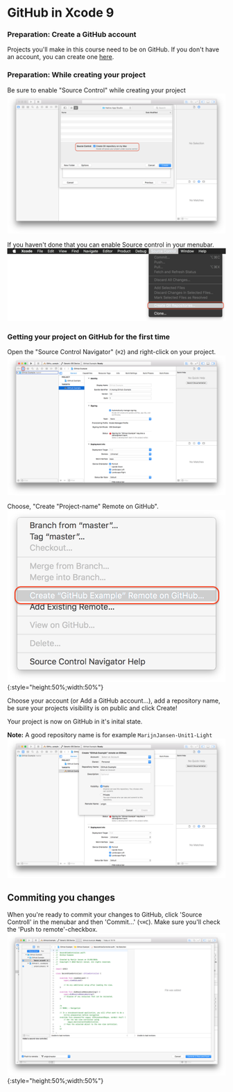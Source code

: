 # GitHub in Xcode 9


### Preparation: Create a GitHub account

Projects you'll make in this course need to be on GitHub.
If you don't have an account, you can create one [here](https://github.com/join).

### Preparation: While creating your project

Be sure to enable "Source Control" while creating your project
![](step1.png)

If you haven't done that you can enable Source control in your menubar.
![](step0.png)

### Getting your project on GitHub for the first time

Open the "Source Control Navigator" (`⌘2`) and right-click on your project.
![](step2.png)

Choose, "Create "Project-name" Remote on GitHub".
![](step3.png){:style="height:50%;width:50%"}

Choose your account (or Add a GitHub account...), add a repository name, be sure your projects visibility is on public and click Create!

Your project is now on GitHub in it's inital state.

**Note:** A good repository name is for example `MarijnJansen-Unit1-Light`
![](step4.png)

## Commiting you changes 

When you're ready to commit your changes to GitHub, click 'Source Controll' in the menubar and then 'Commit...' (`⌥⌘C`).
Make sure you'll check the 'Push to remote'-checkbox.
![](step5.png){:style="height:50%;width:50%"}